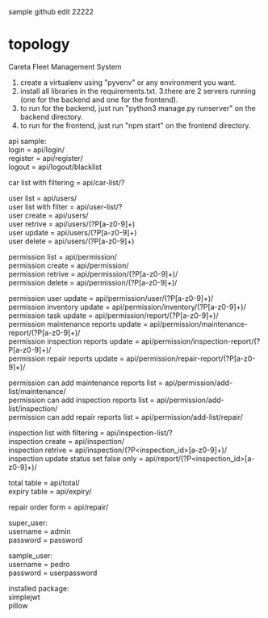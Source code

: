 sample github edit 22222

# topology
Careta Fleet Management System

1. create a virtualenv using "pyvenv" or any environment you want.
2. install all libraries in the requirements.txt.
3.there are 2 servers running (one for the backend and one for the frontend).
4. to run for the backend, just run "python3 manage.py runserver" on the backend directory.
5. to run for the frontend, just run "npm start" on the frontend directory.



api sample:  
login = api/login/    
register = api/register/  
logout = api/logout/blacklist  

car list with filtering = api/car-list/?<params>  
  
user list = api/users/  
user list with filter = api/user-list/?<params>  
user create = api/users/  
user retrive = api/users/(?P<username>[a-z0-9]+)  
user update = api/users/(?P<username>[a-z0-9]+)  
user delete = api/users/(?P<username>[a-z0-9]+)  
  
permission list = api/permission/  
permission create = api/permission/  
permission retrive = api/permission/(?P<slug>[a-z0-9]+)/  
permission delete = api/permission/(?P<slug>[a-z0-9]+)/  

permission user update = api/permission/user/(?P<slug>[a-z0-9]+)/  
permission inventory update = api/permission/inventory/(?P<slug>[a-z0-9]+)/  
permission task update = api/permission/report/(?P<slug>[a-z0-9]+)/  
permission maintenance reports update = api/permission/maintenance-report/(?P<slug>[a-z0-9]+)/  
permission inspection reports update = api/permission/inspection-report/(?P<slug>[a-z0-9]+)/  
permission repair reports update = api/permission/repair-report/(?P<slug>[a-z0-9]+)/  
  
permission can add maintenance reports list = api/permission/add-list/maintenance/  
permission can add inspection reports list = api/permission/add-list/inspection/  
permission can add repair reports list = api/permission/add-list/repair/  

inspection list with filtering = api/inspection-list/?<param>  
inspection create = api/inspection/    
inspection retrive = api/inspection/(?P<inspection_id>[a-z0-9]+)/  
inspection update status set false only  = api/report/(?P<inspection_id>[a-z0-9]+)/   

total table = api/total/  
expiry table = api/expiry/  
  
repair order form = api/repair/  
  
super_user:  
username = admin  
password = password  
  
sample_user:  
username = pedro  
password = userpassword  
  
installed package:  
simplejwt  
pillow  


